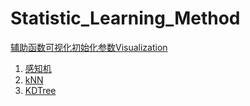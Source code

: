 # Statistic_Learning_Method

[辅助函数可视化初始化参数Visualization](https://github.com/JouleMusic/Statistic_Learning_Method/blob/master/Visualization.py)

1. [感知机](https://github.com/JouleMusic/Statistic_Learning_Method/blob/master/02-perceptron.py)
2. [kNN](https://github.com/JouleMusic/Statistic_Learning_Method/blob/master/03-kNN.py)
3. [KDTree](https://github.com/JouleMusic/Statistic_Learning_Method/blob/master/03-KDTree.py)

